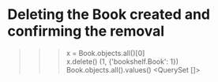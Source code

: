 # Deleting the Book created and confirming the removal

>>> x = Book.objects.all()[0]      
>>> x.delete()
(1, {'bookshelf.Book': 1})
>>> Book.objects.all().values()
<QuerySet []>
>>>

